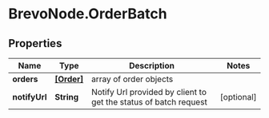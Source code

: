 # BrevoNode.OrderBatch

## Properties
Name | Type | Description | Notes
------------ | ------------- | ------------- | -------------
**orders** | [**[Order]**](Order.md) | array of order objects | 
**notifyUrl** | **String** | Notify Url provided by client to get the status of batch request | [optional] 


